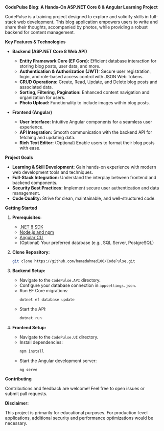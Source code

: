 
**CodePulse Blog: A Hands-On ASP.NET Core 8 & Angular Learning Project**

CodePulse is a training project designed to explore and solidify skills in full-stack web development. This blog application empowers users to write and share their thoughts, accompanied by photos, while providing a robust backend for content management.

**Key Features & Technologies**

* **Backend (ASP.NET Core 8 Web API)**
    * **Entity Framework Core (EF Core):** Efficient database interaction for storing blog posts, user data, and more.
    * **Authentication & Authorization (JWT):** Secure user registration, login, and role-based access control with JSON Web Tokens.
    * **CRUD Operations:** Create, Read, Update, and Delete blog posts and associated data.
    * **Sorting, Filtering, Pagination:** Enhanced content navigation and organization for users.
    * **Photo Upload:**  Functionality to include images within blog posts.

* **Frontend (Angular)**
    * **User Interface:**  Intuitive Angular components for a seamless user experience.
    * **API Integration:** Smooth communication with the backend API for fetching and updating data.
    * **Rich Text Editor:**  (Optional) Enable users to format their blog posts with ease.

**Project Goals**

* **Learning & Skill Development:**  Gain hands-on experience with modern web development tools and techniques.
* **Full-Stack Integration:** Understand the interplay between frontend and backend components.
* **Security Best Practices:**  Implement secure user authentication and data management.
* **Code Quality:**  Strive for clean, maintainable, and well-structured code.

**Getting Started**

1. **Prerequisites:**
   * [.NET 8 SDK](https://dotnet.microsoft.com/download)
   * [Node.js and npm](https://nodejs.org/)
   * [Angular CLI](https://angular.io/cli)
   * (Optional) Your preferred database (e.g., SQL Server, PostgreSQL)

2. **Clone Repository:**
   ```bash
   git clone https://github.com/hamedahmed100/CodePulse.git
   ```

3. **Backend Setup:**
   * Navigate to the `CodePulse.API` directory.
   * Configure your database connection in `appsettings.json`.
   * Run EF Core migrations:
      ```bash
      dotnet ef database update
      ```
   * Start the API:
      ```bash
      dotnet run
      ```

4. **Frontend Setup:**
   * Navigate to the `CodePulse.UI` directory.
   * Install dependencies:
      ```bash
      npm install
      ```
   * Start the Angular development server:
      ```bash
      ng serve
      ```

**Contributing**

Contributions and feedback are welcome! Feel free to open issues or submit pull requests.


**Disclaimer:**

This project is primarily for educational purposes. For production-level applications, additional security and performance optimizations would be necessary.
